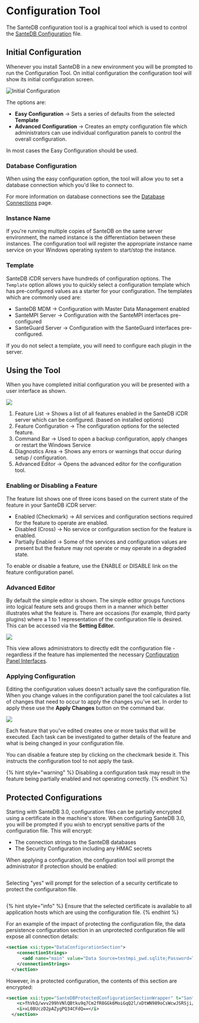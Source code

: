 # Configuration Tool

The SanteDB configuration tool is a graphical tool which is used to control the [SanteDB Configuration](../host-configuration-file/) file.

## Initial Configuration

Whenever you install SanteDB in a new environment you will be prompted to run the Configuration Tool. On initial configuration the configuration tool will show its initial configuration screen.

![Initial Configuration](<../../../.gitbook/assets/image (418) (1) (1) (1) (1) (1) (1) (1).png>)

The options are:

* **Easy Configuration** -> Sets a series of defaults from the selected **Template**
* **Advanced Configuration** -> Creates an empty configuration file which administrators can use individual configuration panels to control the overall configuration.

In most cases the Easy Configuration should be used.

### Database Configuration

When using the easy configuration option, the tool will allow you to set a database connection which you'd like to connect to.&#x20;

For more information on database connections see the [Database Connections](persistence-settings/database-connections.md) page.

### Instance Name

If you're running multiple copies of SanteDB on the same server environment, the named instance is the differentiation between these instances. The configuration tool will register the appropriate instance name service on your Windows operating system to start/stop the instance.

### Template

SanteDB iCDR servers have hundreds of configuration options. The `Template` option allows you to quickly select a configuration template which has pre-configured values as a starter for your configuration. The templates which are commonly used are:

* SanteDB MDM -> Configuration with Master Data Management enabled
* SanteMPI Server -> Configuration with the SanteMPI interfaces pre-configured
* SanteGuard Server -> Configuration with the SanteGuard interfaces pre-configured.

If you do not select a template, you will need to configure each plugin in the server.

## Using the Tool

When you have completed initial configuration you will be presented with a user interface as shown.

![](<../../../.gitbook/assets/image (484).png>)

1. Feature List -> Shows a list of all features enabled in the SanteDB iCDR server which can be configured. (based on installed options)
2. Feature Configuration -> The configuration options for the selected feature.
3. Command Bar -> Used to open a backup configuration, apply changes or restart the Windows Service
4. Diagnostics Area -> Shows any errors or warnings that occur during setup / configuration.
5. Advanced Editor -> Opens the advanced editor for the configuration tool.

### Enabling or Disabling a Feature

The feature list shows one of three icons based on the current state of the feature in your SanteDB iCDR server:

* Enabled (Checkmark) -> All services and configuration sections required for the feature to operate are enabled.
* Disabled (Cross) -> No service or configuration section for the feature is enabled.
* Partially Enabled -> Some of the services and configuration values are present but the feature may not operate or may operate in a degraded state.

To enable or disable a feature, use the ENABLE or DISABLE link on the feature configuration panel.

### Advanced Editor

By default the simple editor is shown. The simple editor groups functions into logical feature sets and groups them in a manner which better illustrates what the feature is. There are occasions (for example, third party plugins) where a 1 to 1 representation of the configuration file is desired. This can be accessed via the **Setting Editor.**&#x20;

![](<../../../.gitbook/assets/image (417) (1) (1) (1).png>)

This view allows administrators to directly edit the configuration file - regardless if the feature has implemented the necessary [Configuration Panel Interfaces](../../../developers/extending-santesuite/extending-santedb/server-plugins/implementing-.net-features/configuration/configuration-panels.md).

### Applying Configuration

Editing the configuration values doesn't actually save the configuration file. When you change values in the configuration panel the tool calculates a list of changes that need to occur to apply the changes you've set. In order to apply these use the **Apply Changes** button on the command bar.

![](<../../../.gitbook/assets/image (463).png>)

Each feature that you've edited creates one or more tasks that will be executed. Each task can be investigated to gather details of the feature and what is being changed in your configuration file.

You can disable a feature step by clicking on the checkmark beside it. This instructs the configuration tool to not apply the task.&#x20;

{% hint style="warning" %}
Disabling a configuration task may result in the feature being partially enabled and not operating correctly.&#x20;
{% endhint %}

## Protected Configurations

Starting with SanteDB 3.0, configuration files can be partially encrypted using a certificate in the machine's store. When configuring SanteDB 3.0, you will be prompted if you wish to encrypt sensitive parts of the configuration file. This will encrypt:

* The connection strings to the SanteDB databases
* The Security Configuration including any HMAC secrets

When applying a configuration, the configuration tool will prompt the administrator if protection should be enabled:

<figure><img src="../../../.gitbook/assets/image.png" alt=""><figcaption></figcaption></figure>

Selecting "yes" will prompt for the selection of a security certificate to protect the configuraiton file.

<figure><img src="../../../.gitbook/assets/image (1) (1).png" alt=""><figcaption></figcaption></figure>

{% hint style="info" %}
Ensure that the selected certificate is available to all application hosts which are using the configuration file.
{% endhint %}



For an example of the impact of protecting the configuration file, the data persistence configuration section in an unprotected configuration file will expose all connection details:

```xml
<section xsi:type="DataConfigurationSection">
    <connectionStrings>
      <add name="main" value="Data Source=testmpi_pwd.sqlite;Password=Test123" provider="sqlite" />
    </connectionStrings>
  </section>
```

However, in a protected configuration, the contents of this section are encrypted:

```xml
<section xsi:type="SanteDBProtectedConfigurationSectionWrapper" t="SanteDB.Core.Configuration.Data.DataConfigurationSection, SanteDB.Core.Api, Version=3.0.0.0, Culture=neutral, PublicKeyToken=null">
    <c>fhVkQ/wvv299hVNlQBtku9q7Cm2fR8GGk6MoiGqQ2l/xDtWN989oCsWcwJSRSji/8Uwp9Jubzx2yWRq6tdABSjWvopSx0SPN/O4+b3f9UUbuI/NPR1qzAKzFRfJU1Ox8YyACs6wWI7hfgC1M3VsGsyF3X2jzuxiu7CwFxk2U56vujj1OXl9gdA6WX9uc/87gFP7yC9oGmBcBCPl2KHHdE5WODeNutzjRXx+zJYqHPoNIadA/4wyVNKNY0VJ3wG6Lm5FybOmYkvID6g4J7euSCkmgHcOyyq44C2yHc86OjLdxvJP43hqv8id9zUKakomen9xGdj2I5GOgF0W80haQZE2u+7MqKfwC4rAm3aMXwRT4QbOZ9o+KcOCtPX091BHX/gmw+dXNgjkPIEUXL+CKXxZnD6B+VMAF9DQsSKOilN11JYJidn1p1rAJ6SG6ds1MJZzwzScwxsV+cnMXR1WTMVk42D2OaXiDhePnB5vFXIA=</c>
    <i>xL08UczD2pAZygPQ34CFdQ==</i>
  </section>
```
